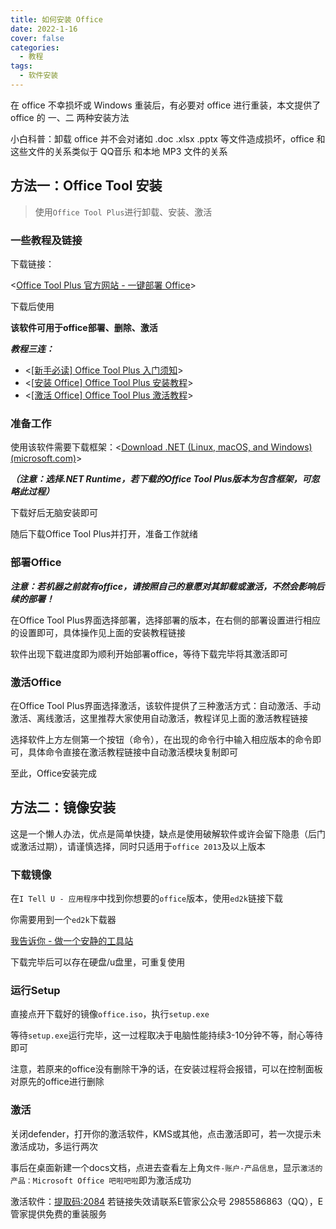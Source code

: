 ```yaml
---
title: 如何安装 Office
date: 2022-1-16
cover: false
categories:
  - 教程
tags:
  - 软件安装
---
```


在 office 不幸损坏或 Windows 重装后，有必要对 office 进行重装，本文提供了 office 的 一、二 两种安装方法

小白科普：卸载 office 并不会对诸如 .doc .xlsx .pptx 等文件造成损坏，office 和这些文件的关系类似于 QQ音乐 和本地 MP3 文件的关系

## 方法一：Office Tool 安装

> 使用`Office Tool Plus`进行卸载、安装、激活

### 一些教程及链接

下载链接：

<[Office Tool Plus 官方网站 - 一键部署 Office](https://otp.landian.vip/zh-cn/)>

下载后使用

**该软件可用于office部署、删除、激活**

***教程三连：***

- <[[新手必读] Office Tool Plus 入门须知](https://www.coolhub.top/archives/42)>
- <[[安装 Office\] Office Tool Plus 安装教程](https://www.coolhub.top/archives/11)>
- <[[激活 Office] Office Tool Plus 激活教程](https://www.coolhub.top/archives/14)>

### 准备工作

使用该软件需要下载框架：<[Download .NET (Linux, macOS, and Windows) (microsoft.com)](https://dotnet.microsoft.com/en-us/download)>

***（注意：选择.NET Runtime，若下载的Office Tool Plus版本为包含框架，可忽略此过程）***

下载好后无脑安装即可

随后下载Office Tool Plus并打开，准备工作就绪

### 部署Office

***注意：若机器之前就有office，请按照自己的意愿对其卸载或激活，不然会影响后续的部署！***

在Office Tool Plus界面选择部署，选择部署的版本，在右侧的部署设置进行相应的设置即可，具体操作见上面的安装教程链接

软件出现下载进度即为顺利开始部署office，等待下载完毕将其激活即可

### 激活Office

在Office Tool Plus界面选择激活，该软件提供了三种激活方式：自动激活、手动激活、离线激活，这里推荐大家使用自动激活，教程详见上面的激活教程链接

选择软件上方左侧第一个按钮（命令），在出现的命令行中输入相应版本的命令即可，具体命令直接在激活教程链接中自动激活模块复制即可

至此，Office安装完成



## 方法二：镜像安装

这是一个懒人办法，优点是简单快捷，缺点是使用破解软件或许会留下隐患（后门或激活过期），请谨慎选择，同时只适用于`office 2013`及以上版本

### 下载镜像

在`I Tell U - 应用程序`中找到你想要的`office`版本，使用`ed2k`链接下载

你需要用到一个`ed2k`下载器

[我告诉你 - 做一个安静的工具站](https://msdn.itellyou.cn/)

下载完毕后可以存在硬盘/u盘里，可重复使用

### 运行Setup

直接点开下载好的镜像`office.iso`，执行`setup.exe`

等待`setup.exe`运行完毕，这一过程取决于电脑性能持续3-10分钟不等，耐心等待即可

注意，若原来的office没有删除干净的话，在安装过程将会报错，可以在控制面板对原先的office进行删除

### 激活

关闭defender，打开你的激活软件，KMS或其他，点击激活即可，若一次提示未激活成功，多运行两次

事后在桌面新建一个docs文档，点进去查看左上角`文件-账户-产品信息`，显示`激活的产品：Microsoft Office 吧啦吧啦`即为激活成功

激活软件：[提取码:2084](https://www.123pan.com/s/ODW8Vv-fHYoA)
若链接失效请联系E管家公众号 2985586863（QQ），E管家提供免费的重装服务

